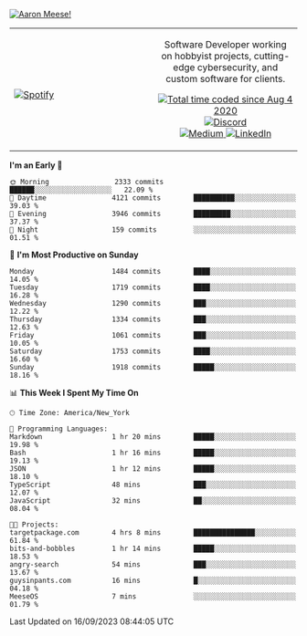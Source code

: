 [![Aaron Meese!](https://user-images.githubusercontent.com/17814535/88975338-a2aabf00-d27f-11ea-963f-8a19608716b4.png)](https://github.com/ajmeese7/readme-ascii "README ASCII")

<!-- Modified from project here: https://github.com/novatorem/novatorem -->
<table width="100%">
  <tr>
  <td width="50%">

&nbsp; <br> [![Spotify](https://ajmeese7.vercel.app/api/spotify)](https://open.spotify.com/user/ajmeese)

  </td>
  <td width="50%">
    <p align="center">
    Software Developer working on hobbyist projects, cutting-edge cybersecurity, and custom software for clients.
    </p>
    <p align="center">
      <a href="https://wakatime.com/@f726891d-3b02-46cd-9b60-e8c59f9e2b14">
        <img src="https://wakatime.com/badge/user/f726891d-3b02-46cd-9b60-e8c59f9e2b14.svg" alt="Total time coded since Aug 4 2020" title="WakaTime" />
      </a>
      <a href="http://link.aaronmeese.com/discord">
        <img src="https://img.shields.io/badge/discord-ajmeese7%234835-369?style=flat-square&logo=discord&logoColor=white&color=purple" alt="Discord" title="Discord">
      </a>
      <br />
      <a href="https://link.aaronmeese.com/medium">
        <img src="https://img.shields.io/badge/medium-ajmeese7-1DB954?style=flat-square&logo=medium&logoColor=white" alt="Medium" title="Medium">
      </a>
      <a href="https://link.aaronmeese.com/linkedin">
        <img src="https://img.shields.io/badge/linkedIn-aaronmeese-1DB954?style=flat-square&logo=linkedin&logoColor=white&color=blue" alt="LinkedIn" title="LinkedIn">
      </a>
    </p>
  </td>

</table>

[//]: <> (The `&nbsp;` is to have Aphelion take up more space)

<!--START_SECTION:waka-->
**I'm an Early 🐤** 

```text
🌞 Morning                2333 commits        ██████░░░░░░░░░░░░░░░░░░░   22.09 % 
🌆 Daytime                4121 commits        ██████████░░░░░░░░░░░░░░░   39.03 % 
🌃 Evening                3946 commits        █████████░░░░░░░░░░░░░░░░   37.37 % 
🌙 Night                  159 commits         ░░░░░░░░░░░░░░░░░░░░░░░░░   01.51 % 
```
📅 **I'm Most Productive on Sunday** 

```text
Monday                   1484 commits        ████░░░░░░░░░░░░░░░░░░░░░   14.05 % 
Tuesday                  1719 commits        ████░░░░░░░░░░░░░░░░░░░░░   16.28 % 
Wednesday                1290 commits        ███░░░░░░░░░░░░░░░░░░░░░░   12.22 % 
Thursday                 1334 commits        ███░░░░░░░░░░░░░░░░░░░░░░   12.63 % 
Friday                   1061 commits        ███░░░░░░░░░░░░░░░░░░░░░░   10.05 % 
Saturday                 1753 commits        ████░░░░░░░░░░░░░░░░░░░░░   16.60 % 
Sunday                   1918 commits        █████░░░░░░░░░░░░░░░░░░░░   18.16 % 
```


📊 **This Week I Spent My Time On** 

```text
🕑︎ Time Zone: America/New_York

💬 Programming Languages: 
Markdown                 1 hr 20 mins        █████░░░░░░░░░░░░░░░░░░░░   19.98 % 
Bash                     1 hr 16 mins        █████░░░░░░░░░░░░░░░░░░░░   19.13 % 
JSON                     1 hr 12 mins        █████░░░░░░░░░░░░░░░░░░░░   18.10 % 
TypeScript               48 mins             ███░░░░░░░░░░░░░░░░░░░░░░   12.07 % 
JavaScript               32 mins             ██░░░░░░░░░░░░░░░░░░░░░░░   08.04 % 

🐱‍💻 Projects: 
targetpackage.com        4 hrs 8 mins        ███████████████░░░░░░░░░░   61.84 % 
bits-and-bobbles         1 hr 14 mins        █████░░░░░░░░░░░░░░░░░░░░   18.53 % 
angry-search             54 mins             ███░░░░░░░░░░░░░░░░░░░░░░   13.67 % 
guysinpants.com          16 mins             █░░░░░░░░░░░░░░░░░░░░░░░░   04.18 % 
MeeseOS                  7 mins              ░░░░░░░░░░░░░░░░░░░░░░░░░   01.79 % 
```


 Last Updated on 16/09/2023 08:44:05 UTC
<!--END_SECTION:waka-->
